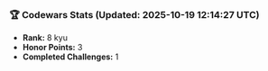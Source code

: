 ### 🏆 Codewars Stats (Updated: 2025-10-19 12:14:27 UTC)

- **Rank:** 8 kyu
- **Honor Points:** 3
- **Completed Challenges:** 1
